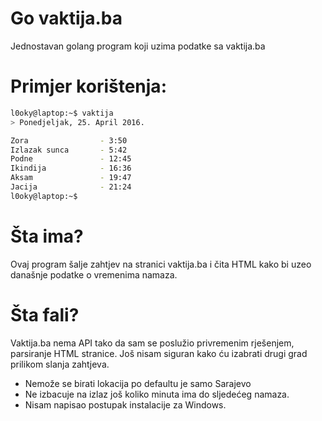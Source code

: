 # Go vaktija.ba
Jednostavan golang program koji uzima podatke sa vaktija.ba

# Primjer korištenja:
```bash
l0oky@laptop:~$ vaktija
> Ponedjeljak, 25. April 2016.

Zora 				- 3:50
Izlazak sunca  		- 5:42
Podne 				- 12:45
Ikindija 			- 16:36
Aksam 				- 19:47
Jacija 				- 21:24
l0oky@laptop:~$
```

# Šta ima?
Ovaj program šalje zahtjev na stranici vaktija.ba i čita HTML kako bi uzeo današnje podatke o vremenima namaza.

# Šta fali?
Vaktija.ba nema API tako da sam se poslužio privremenim rješenjem, parsiranje HTML stranice. Još nisam siguran kako ću izabrati drugi grad prilikom slanja zahtjeva.
  - Nemože se birati lokacija po defaultu je samo Sarajevo
  - Ne izbacuje na izlaz još koliko minuta ima do sljedećeg namaza.
  - Nisam napisao postupak instalacije za Windows.

